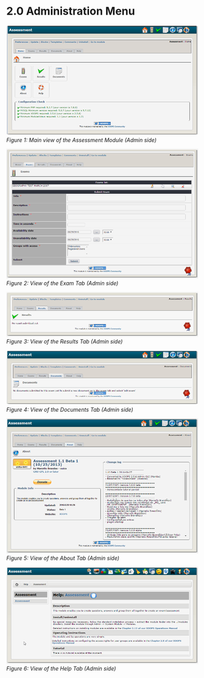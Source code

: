 # 2.0 Administration Menu

![](../assets/image001.png)
*Figure 1: Main view of the Assessment Module (Admin side)*

![](../assets/image002.png)
*Figure 2: View of the Exam Tab (Admin side)*

![](../assets/image003.png)
*Figure 3: View of the Results Tab (Admin side)*

![](../assets/image004.png)
*Figure 4: View of the Documents Tab (Admin side)*

![](../assets/image005.png)
*Figure 5: View of the About Tab (Admin side)*

![](../assets/image006.png)
*Figure 6: View of the Help Tab (Admin side)*

